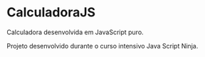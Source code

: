 # CalculadoraJS
Calculadora desenvolvida em JavaScript puro.

Projeto desenvolvido durante o curso intensivo Java Script Ninja.
